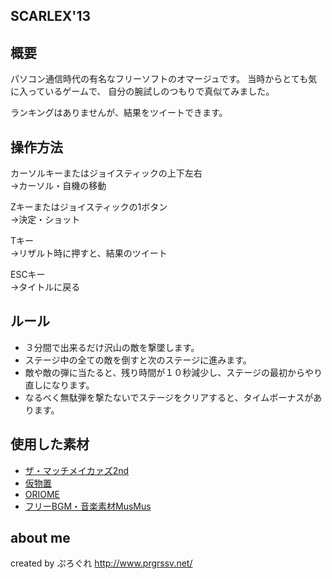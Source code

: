 ﻿SCARLEX'13
--------

## 概要

パソコン通信時代の有名なフリーソフトのオマージュです。
当時からとても気に入っているゲームで、
自分の腕試しのつもりで真似てみました。

ランキングはありませんが、結果をツイートできます。


## 操作方法

カーソルキーまたはジョイスティックの上下左右  
→カーソル・自機の移動

Zキーまたはジョイスティックの1ボタン  
→決定・ショット

Tキー  
→リザルト時に押すと、結果のツイート

ESCキー  
→タイトルに戻る

## ルール

- ３分間で出来るだけ沢山の敵を撃墜します。
- ステージ中の全ての敵を倒すと次のステージに進みます。
- 敵や敵の弾に当たると、残り時間が１０秒減少し、ステージの最初からやり直しになります。
- なるべく無駄弾を撃たないでステージをクリアすると、タイムボーナスがあります。


## 使用した素材

- [ザ・マッチメイカァズ2nd](http://osabisi.sakura.ne.jp/m2/)
- [仮物置](http://kawage.web.fc2.com/)
- [ORIOME](http://www35.tok2.com/home/oriome/index.html)
- [フリーBGM・音楽素材MusMus](http://musmus.main.jp/)


## about me

created by ぷろぐれ
http://www.prgrssv.net/
